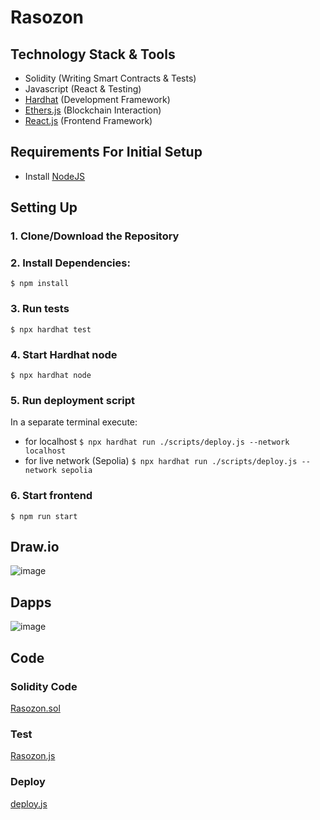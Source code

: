 # Rasozon

## Technology Stack & Tools

- Solidity (Writing Smart Contracts & Tests)
- Javascript (React & Testing)
- [Hardhat](https://hardhat.org/) (Development Framework)
- [Ethers.js](https://docs.ethers.io/v5/) (Blockchain Interaction)
- [React.js](https://reactjs.org/) (Frontend Framework)

## Requirements For Initial Setup
- Install [NodeJS](https://nodejs.org/en/)

## Setting Up
### 1. Clone/Download the Repository

### 2. Install Dependencies:
`$ npm install`

### 3. Run tests
`$ npx hardhat test`

### 4. Start Hardhat node
`$ npx hardhat node`

### 5. Run deployment script
In a separate terminal execute: 
- for localhost
`$ npx hardhat run ./scripts/deploy.js --network localhost`
- for live network (Sepolia)
`$ npx hardhat run ./scripts/deploy.js --network sepolia`

### 6. Start frontend
`$ npm run start`

## Draw.io
![image](https://github.com/Sourabh-Kumar04/Rasozon/assets/155216316/95411e24-9b40-4b7f-8473-1c2142eca601)

## Dapps
![image](https://github.com/Sourabh-Kumar04/Rasozon/assets/155216316/29ffba82-553f-4b95-8615-105244073f5a)

## Code
### Solidity Code
[Rasozon.sol](https://github.com/Sourabh-Kumar04/Rasozon/blob/master/contracts/Rasozon.sol)


### Test
[Rasozon.js](https://github.com/Sourabh-Kumar04/Rasozon/blob/master/test/Rasozon.js)

### Deploy
[deploy.js](https://github.com/Sourabh-Kumar04/Rasozon/blob/master/contracts/test/deploy.js)

